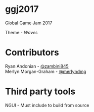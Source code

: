# ggj2017 #
Global Game Jam 2017

Theme - *Waves*


# Contributors #
Ryan Andonian - [@zambini845][1]  
Merlyn Morgan-Graham - [@merlyndmg][2]

# Third party tools #
NGUI - Must include to build from source


[1]: https://twitter.com/Zambini845
[2]: https://twitter.com/merlyndmg
